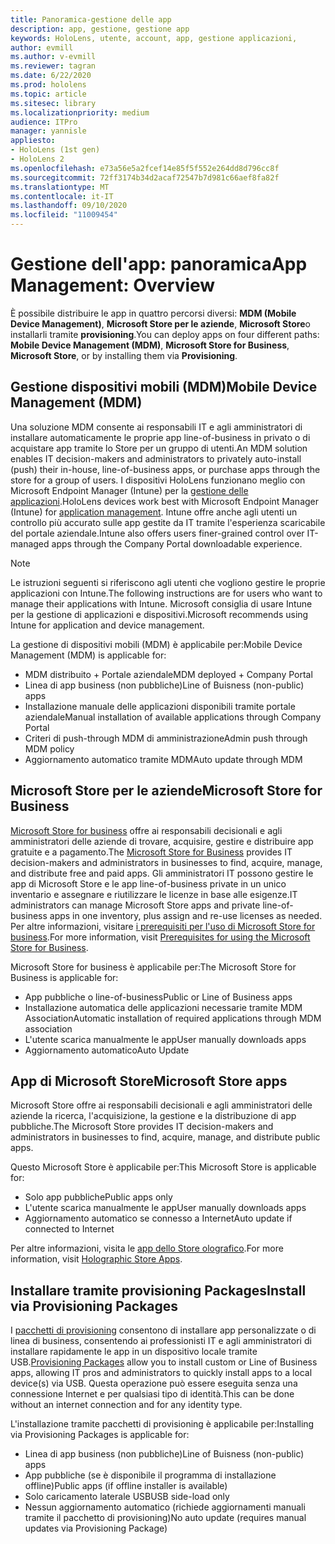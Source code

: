 ```yaml
---
title: Panoramica-gestione delle app
description: app, gestione, gestione app
keywords: HoloLens, utente, account, app, gestione applicazioni,
author: evmill
ms.author: v-evmill
ms.reviewer: tagran
ms.date: 6/22/2020
ms.prod: hololens
ms.topic: article
ms.sitesec: library
ms.localizationpriority: medium
audience: ITPro
manager: yannisle
appliesto:
- HoloLens (1st gen)
- HoloLens 2
ms.openlocfilehash: e73a56e5a2fcef14e85f5f552e264dd8d796cc8f
ms.sourcegitcommit: 72ff3174b34d2acaf72547b7d981c66aef8fa82f
ms.translationtype: MT
ms.contentlocale: it-IT
ms.lasthandoff: 09/10/2020
ms.locfileid: "11009454"
---
```

# <span data-ttu-id="a519e-104">Gestione dell'app: panoramica</span><span class="sxs-lookup"><span data-stu-id="a519e-104">App Management: Overview</span></span>

<span data-ttu-id="a519e-105">È possibile distribuire le app in quattro percorsi diversi: **MDM (Mobile Device Management)**, **Microsoft Store per le aziende**, **Microsoft Store**o installarli tramite **provisioning**.</span><span class="sxs-lookup"><span data-stu-id="a519e-105">You can deploy apps on four different paths: **Mobile Device Management (MDM)**, **Microsoft Store for Business**, **Microsoft Store**, or by installing them via **Provisioning**.</span></span> 

## <span data-ttu-id="a519e-106">Gestione dispositivi mobili (MDM)</span><span class="sxs-lookup"><span data-stu-id="a519e-106">Mobile Device Management (MDM)</span></span>

<span data-ttu-id="a519e-107">Una soluzione MDM consente ai responsabili IT e agli amministratori di installare automaticamente le proprie app line-of-business in privato o di acquistare app tramite lo Store per un gruppo di utenti.</span><span class="sxs-lookup"><span data-stu-id="a519e-107">An MDM solution enables IT decision-makers and administrators to privately auto-install (push) their in-house, line-of-business apps, or purchase apps through the store for a group of users.</span></span> <span data-ttu-id="a519e-108">I dispositivi HoloLens funzionano meglio con Microsoft Endpoint Manager (Intune) per la [gestione delle applicazioni](app-deploy-intune.md).</span><span class="sxs-lookup"><span data-stu-id="a519e-108">HoloLens devices work best with Microsoft Endpoint Manager (Intune) for [application management](app-deploy-intune.md).</span></span> <span data-ttu-id="a519e-109">Intune offre anche agli utenti un controllo più accurato sulle app gestite da IT tramite l'esperienza scaricabile del portale aziendale.</span><span class="sxs-lookup"><span data-stu-id="a519e-109">Intune also offers users finer-grained control over IT-managed apps through the Company Portal downloadable experience.</span></span>

> [!NOTE] 
> <span data-ttu-id="a519e-110">Le istruzioni seguenti si riferiscono agli utenti che vogliono gestire le proprie applicazioni con Intune.</span><span class="sxs-lookup"><span data-stu-id="a519e-110">The following instructions are for users who want to manage their applications with Intune.</span></span> <span data-ttu-id="a519e-111">Microsoft consiglia di usare Intune per la gestione di applicazioni e dispositivi.</span><span class="sxs-lookup"><span data-stu-id="a519e-111">Microsoft recommends using Intune for application and device management.</span></span>
    
<span data-ttu-id="a519e-112">La gestione di dispositivi mobili (MDM) è applicabile per:</span><span class="sxs-lookup"><span data-stu-id="a519e-112">Mobile Device Management (MDM) is applicable for:</span></span> 
* <span data-ttu-id="a519e-113">MDM distribuito + Portale aziendale</span><span class="sxs-lookup"><span data-stu-id="a519e-113">MDM deployed + Company Portal</span></span> 
* <span data-ttu-id="a519e-114">Linea di app business (non pubbliche)</span><span class="sxs-lookup"><span data-stu-id="a519e-114">Line of Buisness (non-public) apps</span></span>
* <span data-ttu-id="a519e-115">Installazione manuale delle applicazioni disponibili tramite portale aziendale</span><span class="sxs-lookup"><span data-stu-id="a519e-115">Manual installation of available applications through Company Portal</span></span>
* <span data-ttu-id="a519e-116">Criteri di push-through MDM di amministrazione</span><span class="sxs-lookup"><span data-stu-id="a519e-116">Admin push through MDM policy</span></span>
* <span data-ttu-id="a519e-117">Aggiornamento automatico tramite MDM</span><span class="sxs-lookup"><span data-stu-id="a519e-117">Auto update through MDM</span></span>

## <span data-ttu-id="a519e-118">Microsoft Store per le aziende</span><span class="sxs-lookup"><span data-stu-id="a519e-118">Microsoft Store for Business</span></span>

<span data-ttu-id="a519e-119">[Microsoft Store for business](app-deploy-store-business.md) offre ai responsabili decisionali e agli amministratori delle aziende di trovare, acquisire, gestire e distribuire app gratuite e a pagamento.</span><span class="sxs-lookup"><span data-stu-id="a519e-119">The [Microsoft Store for Business](app-deploy-store-business.md) provides IT decision-makers and administrators in businesses to find, acquire, manage, and distribute free and paid apps.</span></span> <span data-ttu-id="a519e-120">Gli amministratori IT possono gestire le app di Microsoft Store e le app line-of-business private in un unico inventario e assegnare e riutilizzare le licenze in base alle esigenze.</span><span class="sxs-lookup"><span data-stu-id="a519e-120">IT administrators can manage Microsoft Store apps and private line-of-business apps in one inventory, plus assign and re-use licenses as needed.</span></span> <span data-ttu-id="a519e-121">Per altre informazioni, visitare [i prerequisiti per l'uso di Microsoft Store for business](https://docs.microsoft.com/microsoft-store/prerequisites-microsoft-store-for-business).</span><span class="sxs-lookup"><span data-stu-id="a519e-121">For more information, visit [Prerequisites for using the Microsoft Store for Business](https://docs.microsoft.com/microsoft-store/prerequisites-microsoft-store-for-business).</span></span>
    
<span data-ttu-id="a519e-122">Microsoft Store for business è applicabile per:</span><span class="sxs-lookup"><span data-stu-id="a519e-122">The Microsoft Store for Business is applicable for:</span></span> 
* <span data-ttu-id="a519e-123">App pubbliche o line-of-business</span><span class="sxs-lookup"><span data-stu-id="a519e-123">Public or Line of Business apps</span></span>
* <span data-ttu-id="a519e-124">Installazione automatica delle applicazioni necessarie tramite MDM Association</span><span class="sxs-lookup"><span data-stu-id="a519e-124">Automatic installation of required applications through MDM association</span></span>
* <span data-ttu-id="a519e-125">L'utente scarica manualmente le app</span><span class="sxs-lookup"><span data-stu-id="a519e-125">User manually downloads apps</span></span>
* <span data-ttu-id="a519e-126">Aggiornamento automatico</span><span class="sxs-lookup"><span data-stu-id="a519e-126">Auto Update</span></span>

## <span data-ttu-id="a519e-127">App di Microsoft Store</span><span class="sxs-lookup"><span data-stu-id="a519e-127">Microsoft Store apps</span></span>

<span data-ttu-id="a519e-128">Microsoft Store offre ai responsabili decisionali e agli amministratori delle aziende la ricerca, l'acquisizione, la gestione e la distribuzione di app pubbliche.</span><span class="sxs-lookup"><span data-stu-id="a519e-128">The Microsoft Store provides IT decision-makers and administrators in businesses to find, acquire, manage, and distribute public apps.</span></span>
    
<span data-ttu-id="a519e-129">Questo Microsoft Store è applicabile per:</span><span class="sxs-lookup"><span data-stu-id="a519e-129">This Microsoft Store is applicable for:</span></span> 
* <span data-ttu-id="a519e-130">Solo app pubbliche</span><span class="sxs-lookup"><span data-stu-id="a519e-130">Public apps only</span></span>
* <span data-ttu-id="a519e-131">L'utente scarica manualmente le app</span><span class="sxs-lookup"><span data-stu-id="a519e-131">User manually downloads apps</span></span>
* <span data-ttu-id="a519e-132">Aggiornamento automatico se connesso a Internet</span><span class="sxs-lookup"><span data-stu-id="a519e-132">Auto update if connected to Internet</span></span>

<span data-ttu-id="a519e-133">Per altre informazioni, visita le [app dello Store olografico](https://docs.microsoft.com/hololens/holographic-store-apps).</span><span class="sxs-lookup"><span data-stu-id="a519e-133">For more information, visit [Holographic Store Apps](https://docs.microsoft.com/hololens/holographic-store-apps).</span></span>

## <span data-ttu-id="a519e-134">Installare tramite provisioning Packages</span><span class="sxs-lookup"><span data-stu-id="a519e-134">Install via Provisioning Packages</span></span>

<span data-ttu-id="a519e-135">I [pacchetti di provisioning](app-deploy-provisioning-package.md) consentono di installare app personalizzate o di linea di business, consentendo ai professionisti IT e agli amministratori di installare rapidamente le app in un dispositivo locale tramite USB.</span><span class="sxs-lookup"><span data-stu-id="a519e-135">[Provisioning Packages](app-deploy-provisioning-package.md) allow you to install custom or Line of Business apps, allowing IT pros and administrators to quickly install apps to a local device(s) via USB.</span></span> <span data-ttu-id="a519e-136">Questa operazione può essere eseguita senza una connessione Internet e per qualsiasi tipo di identità.</span><span class="sxs-lookup"><span data-stu-id="a519e-136">This can be done without an internet connection and for any identity type.</span></span>
    
<span data-ttu-id="a519e-137">L'installazione tramite pacchetti di provisioning è applicabile per:</span><span class="sxs-lookup"><span data-stu-id="a519e-137">Installing via Provisioning Packages is applicable for:</span></span> 
* <span data-ttu-id="a519e-138">Linea di app business (non pubbliche)</span><span class="sxs-lookup"><span data-stu-id="a519e-138">Line of Buisness (non-public) apps</span></span>
* <span data-ttu-id="a519e-139">App pubbliche (se è disponibile il programma di installazione offline)</span><span class="sxs-lookup"><span data-stu-id="a519e-139">Public apps (if offline installer is available)</span></span>
* <span data-ttu-id="a519e-140">Solo caricamento laterale USB</span><span class="sxs-lookup"><span data-stu-id="a519e-140">USB side-load only</span></span>
* <span data-ttu-id="a519e-141">Nessun aggiornamento automatico (richiede aggiornamenti manuali tramite il pacchetto di provisioning)</span><span class="sxs-lookup"><span data-stu-id="a519e-141">No auto update (requires manual updates via Provisioning Package)</span></span>
